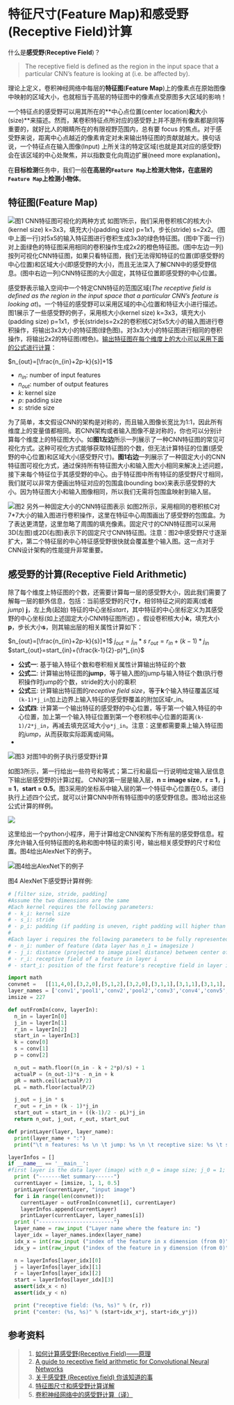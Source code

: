 # 特征尺寸(Feature Map)和感受野(Receptive Field)计算

什么是**感受野**(**Receptive Field**)？
> The receptive field is defined as the region in the input space that a particular CNN’s feature is looking at (i.e. be affected by).

理论上定义，卷积神经网络中每层的**特征图**(**Feature Map**)上的像素点在原始图像中映射的区域大小，也就相当于高层的特征图中的像素点受原图多大区域的影响！

一个特征点的感受野可以用其所在的**中心点位置(center location)**和**大小(size)**来描述。然而，某卷积特征点所对应的感受野上并不是所有像素都是同等重要的，就好比人的眼睛所在的有限视野范围内，总有要 focus 的焦点。对于感受野来说，距离中心点越近的像素肯定对未来输出特征图的贡献就越大。换句话说，一个特征点在输入图像(Input) 上所关注的特定区域(也就是其对应的感受野)会在该区域的中心处聚焦，并以指数变化向周边扩展(need more explanation)。

在**目标检测**任务中，我们一般**在高层的`Feature Map`上检测大物体，在底层的`Feature Map`上检测小物体**。

## 特征图(Feature Map)

<!-- ![图1 CNN特征图可视化的两种方式](feature_map.jpg) -->
![图1 CNN特征图可视化的两种方式](../../img/receptive_field/way1.png)
如图1所示，我们采用卷积核C的核大小(kernel size) k=3x3，填充大小(padding size) p=1x1，步长(stride) s=2x2。(图中上面一行)对5x5的输入特征图进行卷积生成3x3的绿色特征图。(图中下面一行)对上面绿色的特征图采用相同的卷积操作生成2x2的橙色特征图。(图中左边一列)按列可视化CNN特征图，如果只看特征图，我们无法得知特征的位置(即感受野的中心位置)和区域大小(即感受野的大小)，而且无法深入了解CNN中的感受野信息。(图中右边一列)CNN特征图的大小固定，其特征位置即感受野的中心位置。

感受野表示输入空间中一个特定CNN特征的范围区域(*The receptive field is defined as the region in the input space that a particular CNN’s feature is looking at*)。一个特征的感受野可以采用区域的中心位置和特征大小进行描述。图1展示了一些感受野的例子，采用核大小(kernel size) k=3x3，填充大小(padding size) p=1x1，步长(stride)s=2x2的卷积核C对5x5大小的输入图进行卷积操作，将输出3x3大小的特征图(绿色图)。对3x3大小的特征图进行相同的卷积操作，将输出2x2的特征图(橙色)。[输出特征图在每个维度上的大小可以采用下面的公式进行计算](https://arxiv.org/pdf/1603.07285.pdf)：

$n_{out}=[\frac{n_{in}+2p-k}{s}]+1$

- $n_{in}$: number of input features
- $n_{out}$: number of output features
- $k$: kernel size
- $p$: padding size
- $s$: stride size

<!-- ![](../../img/receptive_field/math1.png) -->

为了简单，本文假设CNN的架构是对称的，而且输入图像长宽比为1:1，因此所有维度上的变量值都相同。若CNN架构或者输入图像不是对称的，你也可以分别计算每个维度上的特征图大小。如**图1左边**所示一列展示了一种CNN特征图的常见可视化方式。这种可视化方式能够获取特征图的个数，但无法计算特征的位置(感受野的中心位置)和区域大小(感受野尺寸)。**图1右边**一列展示了一种固定大小的CNN特征图可视化方式，通过保持所有特征图大小和输入图大小相同来解决上述问题，接下来每个特征位于其感受野的中心。由于特征图中所有特征的感受野尺寸相同，我们就可以非常方便画出特征对应的包围盒(bounding box)来表示感受野的大小。因为特征图大小和输入图像相同，所以我们无需将包围盒映射到输入层。

<!-- ![图2 另外一种固定大小的CNN特征图表示](feature_map1.png) -->
![图2 另外一种固定大小的CNN特征图表示](../../img/receptive_field/way2.png)
如图2所示，采用相同的卷积核C对7*7大小的输入图进行卷积操作，这里在特征中心周围画出了感受野的包围盒。为了表达更清楚，这里忽略了周围的填充像素。固定尺寸的CNN特征图可以采用3D(左图)或2D(右图)表示下的固定尺寸CNN特征图。注意：图2中感受野尺寸逐渐扩大，第二个特征层的中心特征感受野很快就会覆盖整个输入图。这一点对于CNN设计架构的性能提升非常重要。

## 感受野的计算(Receptive Field Arithmetic)

除了每个维度上特征图的个数，还需要计算每一层的感受野大小，因此我们需要了解每一层的额外信息，包括：当前感受野的尺寸**r**，相邻特征之间的距离(或者*jump*) **j**，左上角(起始) 特征的中心坐标*start*，其中特征的中心坐标定义为其感受野的中心坐标(如上述固定大小CNN特征图所述) 。假设卷积核大小**k**，填充大小**p**，步长大小**s**，则其输出层的相关属性计算如下：

$n_{out}=[\frac{n_{in}+2p-k}{s}]+1$
$j_{out}=j_{in}*s$
$r_{out}=r_{in}+(k-1)*j_{in}$
$start_{out}=start_{in}+(\frac{k-1}{2}-p)*j_{in}$

<!-- ![](../../img/receptive_field/math2.png) -->

- **公式一**: 基于输入特征个数和卷积相关属性计算输出特征的个数
- **公式二**: 计算输出特征图的**jump**，等于输入图的jump与输入特征个数(执行卷积操作时jump的个数，stride的大小)的乘积
- **公式三**: 计算输出特征图的*receptive field size*，等于**k**个输入特征覆盖区域`(k-1)*j_in`加上边界上输入特征的感受野覆盖的附加区域r_in。
- **公式四**: 计算第一个输出特征的感受野的中心位置，等于第一个输入特征的中心位置，加上第一个输入特征位置到第一个卷积核中心位置的距离`(k-1)/2*j_in`，再减去填充区域大小`p*j_in`。注意：这里都需要乘上输入特征图的*jump*，从而获取实际距离或间隔。
-
![图3 对图1中的例子执行感受野计算](../../img/receptive_field/receptive_field.png)

如图3所示，第一行给出一些符号和等式；第二行和最后一行说明给定输入层信息下输出层感受野的计算过程。
CNN的第一层是输入层，**n = image size**，**r = 1**，**j = 1**，**start = 0.5**。图3采用的坐标系中输入层的第一个特征中心位置在0.5。递归执行上述四个公式，就可以计算CNN中所有特征图中的感受野信息。图3给出这些公式计算的样例。

![](../../img/receptive_field/result.png)

这里给出一个python小程序，用于计算给定CNN架构下所有层的感受野信息。程序允许输入任何特征图的名称和图中特征的索引号，输出相关感受野的尺寸和位置。图4给出AlexNet下的例子。

![图4给出AlexNet下的例子](../../img/receptive_field/AlexNet.png)

图4 AlexNet下感受野计算样例:
```python
# [filter size, stride, padding]
#Assume the two dimensions are the same
#Each kernel requires the following parameters:
# - k_i: kernel size
# - s_i: stride
# - p_i: padding (if padding is uneven, right padding will higher than left padding; "SAME" option in tensorflow)
#
#Each layer i requires the following parameters to be fully represented:
# - n_i: number of feature (data layer has n_1 = imagesize )
# - j_i: distance (projected to image pixel distance) between center of two adjacent features
# - r_i: receptive field of a feature in layer i
# - start_i: position of the first feature's receptive field in layer i (idx start from 0, negative means the center fall into padding)

import math
convnet =   [[11,4,0],[3,2,0],[5,1,2],[3,2,0],[3,1,1],[3,1,1],[3,1,1],[3,2,0],[6,1,0], [1, 1, 0]]
layer_names = ['conv1','pool1','conv2','pool2','conv3','conv4','conv5','pool5','fc6-conv', 'fc7-conv']
imsize = 227

def outFromIn(conv, layerIn):
  n_in = layerIn[0]
  j_in = layerIn[1]
  r_in = layerIn[2]
  start_in = layerIn[3]
  k = conv[0]
  s = conv[1]
  p = conv[2]

  n_out = math.floor((n_in - k + 2*p)/s) + 1
  actualP = (n_out-1)*s - n_in + k
  pR = math.ceil(actualP/2)
  pL = math.floor(actualP/2)

  j_out = j_in * s
  r_out = r_in + (k - 1)*j_in
  start_out = start_in + ((k-1)/2 - pL)*j_in
  return n_out, j_out, r_out, start_out

def printLayer(layer, layer_name):
  print(layer_name + ":")
  print("\t n features: %s \n \t jump: %s \n \t receptive size: %s \t start: %s " % (layer[0], layer[1], layer[2], layer[3]))

layerInfos = []
if __name__ == '__main__':
#first layer is the data layer (image) with n_0 = image size; j_0 = 1; r_0 = 1; and start_0 = 0.5
  print ("-------Net summary------")
  currentLayer = [imsize, 1, 1, 0.5]
  printLayer(currentLayer, "input image")
  for i in range(len(convnet)):
    currentLayer = outFromIn(convnet[i], currentLayer)
    layerInfos.append(currentLayer)
    printLayer(currentLayer, layer_names[i])
  print ("------------------------")
  layer_name = raw_input ("Layer name where the feature in: ")
  layer_idx = layer_names.index(layer_name)
  idx_x = int(raw_input ("index of the feature in x dimension (from 0)"))
  idx_y = int(raw_input ("index of the feature in y dimension (from 0)"))

  n = layerInfos[layer_idx][0]
  j = layerInfos[layer_idx][1]
  r = layerInfos[layer_idx][2]
  start = layerInfos[layer_idx][3]
  assert(idx_x < n)
  assert(idx_y < n)

  print ("receptive field: (%s, %s)" % (r, r))
  print ("center: (%s, %s)" % (start+idx_x*j, start+idx_y*j))
```

## 参考资料
> 1. [如何计算感受野(Receptive Field)——原理](https://zhuanlan.zhihu.com/p/31004121)
> 2. [A guide to receptive field arithmetic for Convolutional Neural Networks](https://medium.com/mlreview/a-guide-to-receptive-field-arithmetic-for-convolutional-neural-networks-e0f514068807)
> 3. [关于感受野 (Receptive field) 你该知道的事](https://iphysresearch.github.io/posts/receptive_field.html)
> 4. [特征图尺寸和感受野计算详解](https://zhuanlan.zhihu.com/p/56940729)
> 5. [卷积神经网络中的感受野计算（译）](https://zhuanlan.zhihu.com/p/26663577)